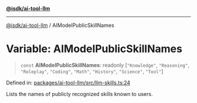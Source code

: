[**@isdk/ai-tool-llm**](../README.md)

***

[@isdk/ai-tool-llm](../globals.md) / AIModelPublicSkillNames

# Variable: AIModelPublicSkillNames

> `const` **AIModelPublicSkillNames**: readonly \[`"Knowledge"`, `"Reasoning"`, `"Roleplay"`, `"Coding"`, `"Math"`, `"History"`, `"Science"`, `"Tool"`\]

Defined in: [packages/ai-tool-llm/src/llm-skills.ts:24](https://github.com/isdk/ai-tool-llm.js/blob/0105e0806703dc594a3652a122c6373b3789706e/src/llm-skills.ts#L24)

Lists the names of publicly recognized skills known to users.
